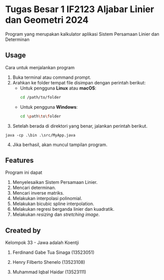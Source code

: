 # Tugas Besar 1 IF2123 Aljabar Linier dan Geometri 2024
Program yang merupakan kalkulator aplikasi Sistem Persamaan Linier dan Determinan


## Usage

Cara untuk menjalankan program

1. Buka terminal atau command prompt.
2. Arahkan ke folder tempat file disimpan dengan perintah berikut:
   - Untuk pengguna **Linux** atau **macOS**:
     ```bash
     cd /path/to/folder
     ```
   - Untuk pengguna **Windows**:
     ```bash
     cd \path\to\folder
     ```
3. Setelah berada di direktori yang benar, jalankan perintah berikut.
```shell
java -cp .\bin .\src/MyApp.java
```

4. Jika berhasil, akan muncul tampilan program.


## Features

Program ini dapat
1. Menyelesaikan Sistem Persamaan Linier.
2. Mencari determinan.
3. Mencari inverse matriks.
4. Melakukan interpolasi polinomial.
5. Melakukan bicubic spline interpolation.
6. Melakukan regresi berganda linier dan kuadratik.
7. Melakukan _resizing_ dan _stretching image_.


## Created by

Kelompok 33 - Jawa adalah Koentji

 1. Ferdinand Gabe Tua Sinaga (13523051)

2. Henry Filberto Shenelo (13523108)
3. Muhammad Iqbal Haidar (13523111)
